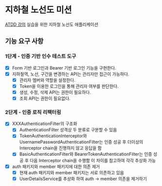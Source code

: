 # 지하철 노선도 미션
[ATDD 강의](https://edu.nextstep.camp/c/R89PYi5H) 실습을 위한 지하철 노선도 애플리케이션

## 기능 요구 사항
### 1단계 - 인증 기반 인수 테스트 도구
- [X] Form 기반 로그인과 Bearer 기반 로그인 기능을 구현한다.
- [X] 지하철역, 노선, 구간을 변경하는 API는 관리자만 접근이 가능하다.
  - [X] 관리자 멤버와 역할을 설정한다.
  - [X] Token을 이용한 로그인을 통해 관리자 여부를 판단한다.
  - [X] 생성, 수정, 삭제 API는 권한이 필요하다.
  - [X] 조회 API는 권한이 필요없다.

### 2단계 - 인증 로직 리팩터링
- [X] XXXAuthenticationFilter의 구조화 
  - [X] AuthenticationFilter 성격상 두 분류로 구분할 수 있음
  - [X] TokenAuthenticationInterceptor와 UsernamePasswordAuthenticationFilter는 인증 성공 후 더이상의 Interceptor chain을 진행하지 않고 응답을 함
  - [X] BasicAuthenticationFilter와 BearerTokenAuthenticationFilter는 인증 성공 후 다음 Interceptor chain을 수행함
  이 차이를 참고하여 각각 추상화 가능
- [X] auth 패키지와 member 패키지에 대한 의존 제거
  - [X] 현재 auth 패키지와 member 패키지는 서로 의존하고 있음
  - [X] UserDetailsService를 추상화 하여 auth -> member 의존을 제거하기
